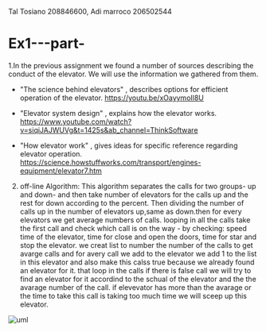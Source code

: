 Tal Tosiano 208846600, Adi marroco 206502544

# Ex1---part-

1.In the previous assignment we found a number of sources describing the conduct of the elevator. We will use the information we gathered from them.
- "The science behind elevators" , describes options for efficient operation of the elevator. https://youtu.be/xOayymoIl8U

- "Elevator system design" , explains how the elevator works. https://www.youtube.com/watch?v=siqiJAJWUVg&t=1425s&ab_channel=ThinkSoftware

- "How elevator work" , gives ideas for specific reference regarding elevator operation. https://science.howstuffworks.com/transport/engines-equipment/elevator7.htm

2. off-line Algorithm:
This algorithm separates the calls for two groups- up and down- and then take number of elevators for the calls up and the rest for down according to the percent. Then dividing the number of calls up in the number of elevators up,same as down.then for every elevators we get average numbers of calls. looping in all the calls take the first call and check which call is on the way - by checking: speed time of the elevator, time for close and open the doors, time for star and stop the elevator. we creat list to number the number of the calls to get avarge calls and for avery call we add to the elevator we add 1 to the list in this elevator and also make this calss true because we already found an elevator for it. that loop in the calls if there is false call we will try to find an elevator for it accordind to the schual of the elevator and the the avarage number of the call. if elevevator has more than the avarage or the time to take this call is taking too much time we will sceep up this elevator.

![uml](https://user-images.githubusercontent.com/94299489/142659491-bddf7b99-e5c6-48b6-9b9a-ec3e1b252078.jpeg)
